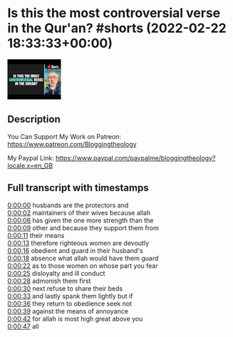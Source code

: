 # Is this the most controversial verse in the Qur'an? #shorts (2022-02-22 18:33:33+00:00)

![alt Is this the most controversial verse in the Qur'an? #shorts](kofEZyh678w.jpg "Is this the most controversial verse in the Qur'an? #shorts")

## Description

You Can Support My Work on Patreon:
https://www.patreon.com/Bloggingtheology

My Paypal Link: 
https://www.paypal.com/paypalme/bloggingtheology?locale.x=en_GB



## Full transcript with timestamps

[0:00:00](https://youtu.be/kofEZyh678w?t=0) husbands are the protectors and  
[0:00:02](https://youtu.be/kofEZyh678w?t=2) maintainers of their wives because allah  
[0:00:06](https://youtu.be/kofEZyh678w?t=6) has given the one more strength than the  
[0:00:09](https://youtu.be/kofEZyh678w?t=9) other and because they support them from  
[0:00:11](https://youtu.be/kofEZyh678w?t=11) their means  
[0:00:13](https://youtu.be/kofEZyh678w?t=13) therefore righteous women are devoutly  
[0:00:16](https://youtu.be/kofEZyh678w?t=16) obedient and guard in their husband's  
[0:00:18](https://youtu.be/kofEZyh678w?t=18) absence what allah would have them guard  
[0:00:22](https://youtu.be/kofEZyh678w?t=22) as to those women on whose part you fear  
[0:00:25](https://youtu.be/kofEZyh678w?t=25) disloyalty and ill conduct  
[0:00:28](https://youtu.be/kofEZyh678w?t=28) admonish them first  
[0:00:30](https://youtu.be/kofEZyh678w?t=30) next refuse to share their beds  
[0:00:33](https://youtu.be/kofEZyh678w?t=33) and lastly spank them lightly but if  
[0:00:36](https://youtu.be/kofEZyh678w?t=36) they return to obedience seek not  
[0:00:39](https://youtu.be/kofEZyh678w?t=39) against the means of annoyance  
[0:00:42](https://youtu.be/kofEZyh678w?t=42) for allah is most high great above you  
[0:00:47](https://youtu.be/kofEZyh678w?t=47) all  
